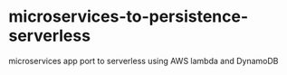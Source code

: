 # microservices-to-persistence-serverless
microservices app port to serverless using AWS lambda and DynamoDB

